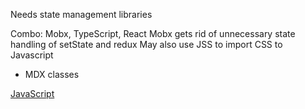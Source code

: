 Needs state management libraries

Combo: Mobx, TypeScript, React
Mobx gets rid of unnecessary state handling of setState and redux
May also use JSS to import CSS to Javascript

- MDX classes

[JavaScript](JavaScript.md)
